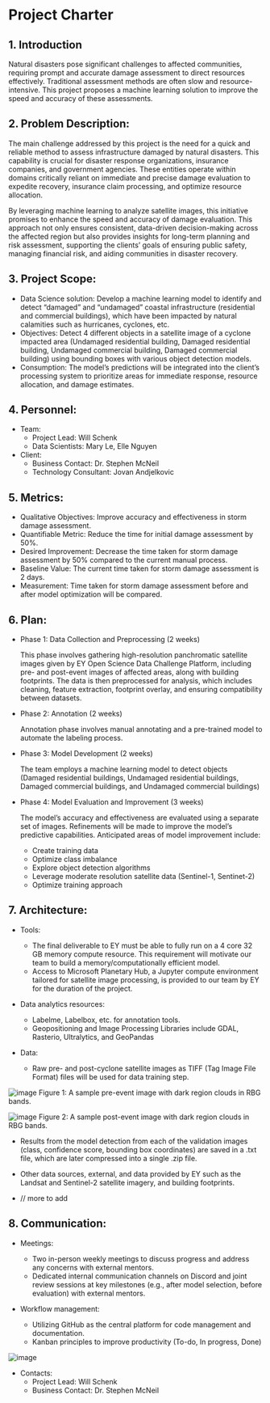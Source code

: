 # Project Charter

## 1. Introduction
Natural disasters pose significant challenges to affected communities, requiring prompt and accurate damage assessment to direct resources effectively. Traditional assessment methods are often slow and resource-intensive. This project proposes a machine learning solution to improve the speed and accuracy of these assessments.

## 2. Problem Description:
The main challenge addressed by this project is the need for a quick and reliable method to assess infrastructure damaged by natural disasters. This capability is crucial for disaster response organizations, insurance companies, and government agencies. These entities operate within domains critically reliant on immediate and precise damage evaluation to expedite recovery, insurance claim processing, and optimize resource allocation. 

By leveraging machine learning to analyze satellite images, this initiative promises to enhance the speed and accuracy of damage evaluation. This approach not only ensures consistent, data-driven decision-making across the affected region but also provides insights for long-term planning and risk assessment, supporting the clients’ goals of ensuring public safety, managing financial risk, and aiding communities in disaster recovery.

## 3. Project Scope:
* Data Science solution: Develop a machine learning model to identify and detect “damaged” and “undamaged” coastal infrastructure (residential and commercial buildings), which have been impacted by natural calamities such as hurricanes, cyclones, etc.
* Objectives: Detect 4 different objects in a satellite image of a cyclone impacted area (Undamaged residential building, Damaged residential building, Undamaged commercial building, Damaged commercial building) using bounding boxes with various object detection models.
* Consumption: The model’s predictions will be integrated into the client’s processing system to prioritize areas for immediate response, resource allocation, and damage estimates.

## 4. Personnel:
* Team:
  * Project Lead: Will Schenk
  * Data Scientists: Mary Le, Elle Nguyen
* Client:
  * Business Contact: Dr. Stephen McNeil
  * Technology Consultant: Jovan Andjelkovic

## 5. Metrics:
* Qualitative Objectives: Improve accuracy and effectiveness in storm damage assessment.
* Quantifiable Metric: Reduce the time for initial damage assessment by 50%.
* Desired Improvement: Decrease the time taken for storm damage assessment by 50% compared to the current manual process.
* Baseline Value: The current time taken for storm damage assessment is 2 days.
* Measurement: Time taken for storm damage assessment before and after model optimization will be compared.

## 6. Plan:
* Phase 1: Data Collection and Preprocessing (2 weeks)

    This phase involves gathering high-resolution panchromatic satellite images given by EY Open Science Data Challenge Platform, including pre- and post-event images of affected areas, along with building footprints. The data is then preprocessed for analysis, which includes cleaning, feature extraction, footprint overlay, and ensuring compatibility between datasets.

* Phase 2: Annotation (2 weeks)

    Annotation phase involves manual annotating and a pre-trained model to automate the labeling process. 

* Phase 3: Model Development (2 weeks)

    The team employs a machine learning model to detect objects (Damaged residential buildings, Undamaged residential buildings, Damaged commercial buildings, and Undamaged commercial buildings)

* Phase 4: Model Evaluation and Improvement (3 weeks)

    The model’s accuracy and effectiveness are evaluated using a separate set of images. Refinements will be made to improve the model’s predictive capabilities. Anticipated areas of model improvement include: 
  * Create training data
  * Optimize class imbalance
  * Explore object detection algorithms
  * Leverage moderate resolution satellite data (Sentinel-1, Sentinet-2)
  * Optimize training approach
 
## 7. Architecture:
* Tools: 
  * The final deliverable to EY must be able to fully run on a 4 core 32 GB memory compute resource. This requirement will motivate our team to build a memory/computationally efficient model.
  * Access to Microsoft Planetary Hub, a Jupyter compute environment tailored for satellite image processing, is provided to our team by EY for the duration of the project. 

* Data analytics resources:
  * Labelme, Labelbox, etc. for annotation tools.
  * Geopositioning and Image Processing Libraries include GDAL, Rasterio, Ultralytics, and GeoPandas

* Data: 
  * Raw pre- and post-cyclone satellite images as TIFF (Tag Image File Format) files will be used for data training step.

![image](https://github.com/ellenguyen/CIS4496_EY/assets/93592445/be60dffc-0f69-4d98-91e0-da4ecd4cf881)
    Figure 1: A sample pre-event image with dark region clouds in RBG bands.

![image](https://github.com/ellenguyen/CIS4496_EY/assets/93592445/8fad7c5b-2f9f-4167-9cc2-6eae25614fc2)
    Figure 2: A sample post-event image with dark region clouds in RBG bands.

  * Results from the model detection from each of the validation images (class, confidence score, bounding box coordinates) are saved in a .txt file, which are later compressed into a single .zip file.
  * Other data sources, external, and data provided by EY such as the Landsat and Sentinel-2 satellite imagery, and building footprints.

  * // more to add

## 8. Communication:
* Meetings:
  * Two in-person weekly meetings to discuss progress and address any concerns with external mentors.
  * Dedicated internal communication channels on Discord and joint review sessions at key milestones (e.g., after model selection, before evaluation) with external mentors. 

* Workflow management:
  * Utilizing GitHub as the central platform for code management and documentation.
  * Kanban principles to improve productivity (To-do, In progress, Done)

![image](https://github.com/ellenguyen/CIS4496_EY/assets/93592445/a1ff2b87-afe5-4a46-bb19-2c025e556ed3)

* Contacts: 
  * Project Lead: Will Schenk
  * Business Contact: Dr. Stephen McNeil
